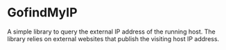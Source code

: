 GofindMyIP
==========
A simple library to query the external IP address of the running host. The library relies on external websites that publish the visiting host IP address.
